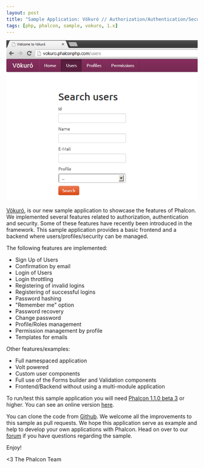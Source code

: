 ```yaml
---
layout: post
title: "Sample Application: Vökuró // Authorization/Authentication/Security"
tags: [php, phalcon, sample, vokuro, 1.x]
---
```


![Vokuro](/assets/files/2013-05-02-vokuro.png)

[Vökuró](https://vokuro.phalconphp.com/), is our new sample application to showcase the features of Phalcon. ​We implemented several features related to authorization​, authentication ​ and security. Some of the​se features have recently been introduced in the framework. This sample application ​provides a basic frontend and a backend where users/profiles/security can be managed.

The following features are implemented:

<!--more-->
- Sign Up of Users
- Confirmation by email
- Login of Users
- Login throttling
- Registering of invalid logins
- Registering of successful logins
- Password hashing
- "Remember me" option
- Password recovery
- Change password
- Profile/Roles management
- Permission management by profile
- Templates for emails

Other features/examples:

- Full namespaced application
- Volt powered
- Custom user components
- Full use of the Forms builder and Validation components
- Frontend/Backend without using a multi-module application

​To run/test this sample application you will need [Phalcon 1.1.0 beta 3](https://phalconphp.com/download) or ​higher. You can see an online version [here](https://vokuro.phalconphp.com).

You can clone the code from [Github](http://github.com/phalcon/vokuro). We welcome all the improvements to this sample as pull requests. We hope this application serve as example and help to develop your own applications with Phalcon. Head on over to our [forum](https://forum.phalconphp.com) if you have questions regarding the sample.

Enjoy!


<3 The Phalcon Team
